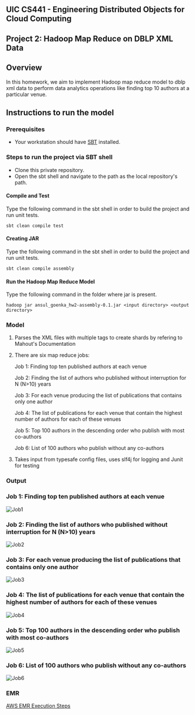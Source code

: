 ## UIC CS441 - Engineering Distributed Objects for Cloud Computing

## Project 2: Hadoop Map Reduce on DBLP XML Data 

## Overview

In this homework, we aim to implement Hadoop map reduce model to dblp xml data to perform data analytics operations like finding top 10 authors at a particular venue.

## Instructions to run the model

### Prerequisites

- Your workstation should have [SBT](https://www.scala-sbt.org/) installed.

### Steps to run the project via SBT shell

- Clone this private repository.
- Open the sbt shell and navigate to the path as the local repository's path.

#### Compile and Test
Type the following command in the sbt shell in order to build the project and run unit tests.

```
sbt clean compile test
```

#### Creating JAR
Type the following command in the sbt shell in order to build the project and run unit tests.

```
sbt clean compile assembly
```

#### Run the Hadoop Map Reduce Model

Type the following command in the folder where jar is present.

```
hadoop jar ansul_goenka_hw2-assembly-0.1.jar <input directory> <output directory>
```
        
### Model

1. Parses the XML files with multiple tags to create shards by refering to Mahout's Documentation

2. There are six map reduce jobs:

    Job 1: Finding top ten published authors at each venue  
    
    Job 2: Finding the list of authors who published without interruption for N (N>10) years  
    
    Job 3: For each venue producing the list of publications that contains only one author  
    
    Job 4: The list of publications for each venue that contain the highest number of authors for each of these venues 
    
    Job 5: Top 100 authors in the descending order who publish with most co-authors  
    
    Job 6: List of 100 authors who publish without any co-authors  
    

3. Takes input from typesafe config files, uses slf4j for logging and Junit for testing

### Output
    
### Job 1: Finding top ten published authors at each venue  

![Job1](https://bitbucket.org/cs441-fall2020/ansul_goenka_hw2/raw/51647978f4e18fd2691034ec3b868e86644406a5/images/Job1.PNG)
    
### Job 2: Finding the list of authors who published without interruption for N (N>10) years  

![Job2](https://bitbucket.org/cs441-fall2020/ansul_goenka_hw2/raw/51647978f4e18fd2691034ec3b868e86644406a5/images/Job2.PNG)
    
### Job 3: For each venue producing the list of publications that contains only one author  

![Job3](https://bitbucket.org/cs441-fall2020/ansul_goenka_hw2/raw/51647978f4e18fd2691034ec3b868e86644406a5/images/Job3.PNG)

### Job 4: The list of publications for each venue that contain the highest number of authors for each of these venues   
 
![Job4](https://bitbucket.org/cs441-fall2020/ansul_goenka_hw2/raw/51647978f4e18fd2691034ec3b868e86644406a5/images/Job4.PNG)
    
### Job 5: Top 100 authors in the descending order who publish with most co-authors  

![Job5](https://bitbucket.org/cs441-fall2020/ansul_goenka_hw2/raw/2af5efa78ffd8c62bbcdc37f93a58d1afbe052be/images/Job5.png)
    
### Job 6: List of 100 authors who publish without any co-authors  

![Job6](https://bitbucket.org/cs441-fall2020/ansul_goenka_hw2/raw/2af5efa78ffd8c62bbcdc37f93a58d1afbe052be/images/Job6.png)
    

### EMR
[AWS EMR Execution Steps](https://youtu.be/cn2a_lSgGhU)



